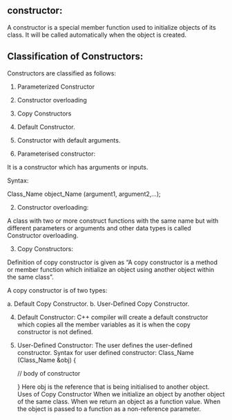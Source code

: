 
## constructor:
A constructor is a special member function used to initialize objects of its class.
It will be called automatically when the object is created. 

## Classification of Constructors:

Constructors are classified as follows: 

1. Parameterized Constructor 
2. Constructor overloading
3. Copy Constructors
4. Default Constructor. 
5. Constructor with default arguments. 
 
1. Parameterised constructor:

It is a constructor which has arguments or inputs.

Syntax: 

Class_Name object_Name (argument1, argument2,…);

2. Constructor overloading:

A class with two or more construct functions with the same name but with different parameters 
or arguments and other data types is called  Constructor overloading. 

3. Copy Constructors:

Definition of copy constructor is given as “A copy constructor is a method or member function
which initialize an object using another object within the same class”. 

A copy constructor is of two types: 

a. Default Copy Constructor. 
b. User-Defined Copy Constructor.

4. Default Constructor:
    C++ compiler will create a default constructor which copies all the member variables as it is
    when the copy constructor is not defined.  

5. User-Defined Constructor:
    The user defines the user-defined constructor. 
    Syntax for user defined constructor: 
    Class_Name (Class_Name &obj) { 

    // body of constructor 

    } 
Here obj is the reference that is being initialised to another object. 
Uses of Copy Constructor
    When we initialize an object by another object of the same class. 
    When we return an object as a function value. 
    When the object is passed to a function as a non-reference parameter. 

